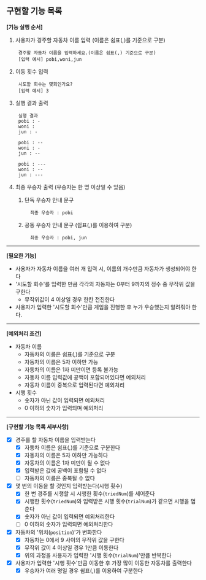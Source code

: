 ## 구현할 기능 목록
**[기능 실행 순서]**
1. 사용자가 경주할 자동차 이름 입력 (이름은 쉼표(,)를 기준으로 구분)

        경주할 자동차 이름을 입력하세요.(이름은 쉼표(,) 기준으로 구분)
        [입력 예시] pobi,woni,jun

2. 이동 횟수 입력

        시도할 회수는 몇회인가요?
        [입력 예시] 3

3. 실행 결과 출력

        실행 결과
        pobi : -
        woni : 
        jun : -

        pobi : --
        woni : -
        jun : --

        pobi : ---
        woni : --
        jun : ---

4. 최종 우승자 출력 (우승자는 한 명 이상일 수 있음)
    1. 단독 우승자 안내 문구

             최종 우승자 : pobi
   2. 공동 우승자 안내 문구 (쉼표(,)를 이용하여 구분)

            최종 우승자 : pobi, jun

---
**[필요한 기능]**
- 사용자가 자동차 이름을 여러 개 입력 시, 이름의 개수만큼 자동차가 생성되어야 한다
- '시도할 회수'를 입력한 만큼 각각의 자동차는 0부터 9까지의 정수 중 무작위 값을 구한다
  - 무작위값이 4 이상일 경우 한칸 전진한다
- 사용자가 입력한 '시도할 회수'만큼 게임을 진행한 후 누가 우승했는지 알려줘야 한다.

---
**[예외처리 조건]**
- 자동차 이름
  - 자동차의 이름은 쉼표(,)를 기준으로 구분
  - 자동차의 이름은 5자 이하만 가능
  - 자동차의 이름은 1자 미만이면 등록 불가능
  - 자동차 이름 입력값에 공백이 포함되어있다면 예외처리
  - 자동차 이름이 중복으로 입력된다면 예외처리
- 시행 횟수
  - 숫자가 아닌 값이 입력되면 예외처리
  - 0 이하의 숫자가 입력되며 예외처리

---
**[구현할 기능 목록 세부사항]**
- [x] 경주를 할 자동차 이름을 입력받는다
  - [x] 자동차 이름은 쉼표(,)를 기준으로 구분한다
  - [x] 자동차의 이름은 5자 이하만 가능하다
  - [x] 자동차의 이름은 1자 미만이 될 수 없다
  - [x] 입력받은 값에 공백이 포함될 수 없다
  - [ ] 자동차의 이름은 중복될 수 없다
- [x] 몇 번의 이동을 할 것인지 입력받는다(시행 횟수)
  - [x] 한 번 경주를 시행할 시 시행한 횟수(`triedNum`)를 세어준다
  - [x] 시행한 횟수(`triedNum`)와 입력받은 시행 횟수(`trialNum`)가 같으면 시행을 멈춘다
  - [x] 숫자가 아닌 값이 입력되면 예외처리한다
  - [ ] 0 이하의 숫자가 입력되면 예외처리한다
- [x] 자동차의 '위치(`position`)'가 변화한다
  - [x] 자동차는 0에서 9 사이의 무작위 값을 구한다
  - [x] 무작위 값이 4 이상일 경우 1만큼 이동한다
  - [x] 위의 과정을 사용자가 입력한 '시행 횟수(`trialNum`)'만큼 반복한다
- [x] 사용자가 입력한 '시행 횟수'만큼 이동한 후 가장 많이 이동한 자동차를 출력한다
  - [x] 우승자가 여러 명일 경우 쉼표(,)를 이용하여 구분한다